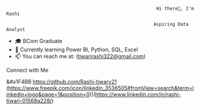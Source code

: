                                                             Hi there👋, I'm Rashi 
                                                                                               
                                                           Aspiring Data Analyst

- 🎓 BCom Graduate
- 🌱 Currently learning Power BI, Python, SQL, Excel
- 📫 You can reach me at: (tiwarirashi322@gmail.com)


 Connect with Me

&#x1F4BB   https://github.com/Rashi-tiwary21
(https://www.freepik.com/icon/linkedin_3536505#fromView=search&term=linkedin+logo&page=1&position=0)](https://www.linkedin.com/in/rashi-tiwari-01568a228/)

 
 




